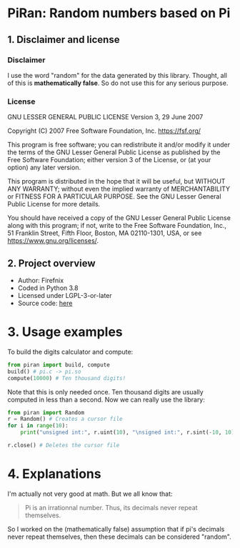 # PiRan: Random numbers based on Pi

## 1. Disclaimer and license
### Disclaimer
I use the word "random" for the data generated by this library. Thought, all of
this is **mathematically false**. So do not use this for any serious purpose.

### License
GNU LESSER GENERAL PUBLIC LICENSE
    Version 3, 29 June 2007

Copyright (C)  2007 Free Software Foundation, Inc. <https://fsf.org/>

This program is free software; you can redistribute it and/or
modify it under the terms of the GNU Lesser General Public
License as published by the Free Software Foundation; either
version 3 of the License, or (at your option) any later version.

This program is distributed in the hope that it will be useful,
but WITHOUT ANY WARRANTY; without even the implied warranty of
MERCHANTABILITY or FITNESS FOR A PARTICULAR PURPOSE.  See the GNU
Lesser General Public License for more details.

You should have received a copy of the GNU Lesser General Public License
along with this program; if not, write to the Free Software Foundation,
Inc., 51 Franklin Street, Fifth Floor, Boston, MA  02110-1301, USA, or see
<https://www.gnu.org/licenses/>.

## 2. Project overview
  -  Author: Firefnix
  -  Coded in Python 3.8
  -  Licensed under LGPL-3-or-later
  -  Source code: [here][src]

# 3. Usage examples
To build the digits calculator and compute:
```py
from piran import build, compute
build() # pi.c -> pi.so
compute(10000) # Ten thousand digits!
```
Note that this is only needed once. Ten thousand digits are usually computed in
less than a second.
Now we can really use the library:
```py
from piran import Random
r = Random() # Creates a cursor file
for i in range(10):
    print("unsigned int:", r.uint(10), "\nsigned int:", r.sint(-10, 10))

r.close() # Deletes the cursor file
```

# 4. Explanations
I'm actually not very good at math. But we all know that:
> Pi is an irrationnal number. Thus, its decimals never repeat themselves.

So I worked on the (mathematically false) assumption that if pi's decimals never
repeat themselves, then these decimals can be considered "random".

[src]: https://github.com/Firefnix/PiRan

